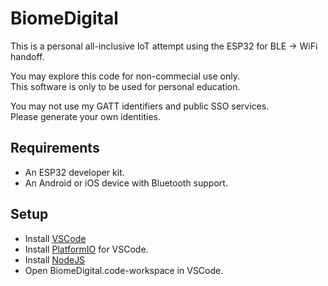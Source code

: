 # BiomeDigital

This is a personal all-inclusive IoT attempt using the ESP32 for BLE -> WiFi handoff.  

You may explore this code for non-commecial use only.  
This software is only to be used for personal education.

You may not use my GATT identifiers and public SSO services.  
Please generate your own identities.

## Requirements

 - An ESP32 developer kit.
 - An Android or iOS device with Bluetooth support.

## Setup

- Install [VSCode](https://code.visualstudio.com/Download)
- Install [PlatformIO](https://platformio.org/install/ide?install=vscode) for VSCode.
- Install [NodeJS](https://nodejs.org/en/download/)
- Open BiomeDigital.code-workspace in VSCode.
